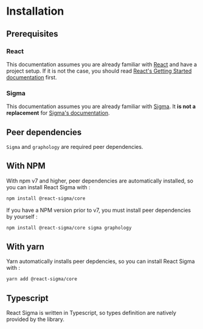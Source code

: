 # Installation

## Prerequisites

### React

This documentation assumes you are already familiar with [React](https://reactjs.org/) and have a project setup. If it is not the case, you should read [React's Getting Started documentation](https://reactjs.org/docs/getting-started.html) first.

### Sigma

This documentation assumes you are already familiar with [Sigma](https://www.sigmajs.org/).
It **is not a replacement** for [Sigma's documentation](https://www.sigmajs.org/).

## Peer dependencies

`Sigma` and `graphology` are required peer dependencies.

## With NPM

With npm v7 and higher, peer dependencies are automatically installed, so you can install React Sigma with :

```bash
npm install @react-sigma/core
```

If you have a NPM version prior to v7, you must install peer dependencies by yourself :

```bash
npm install @react-sigma/core sigma graphology
```

## With yarn

Yarn automatically installs peer depdencies, so you can install React Sigma with :

```bash
yarn add @react-sigma/core
```

## Typescript

React Sigma is written in Typescript, so types definition are natively provided by the library.
